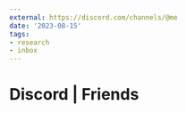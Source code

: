 ```yaml
---
external: https://discord.com/channels/@me
date: '2023-08-15'
tags:
- research
- inbox
---
```


# Discord | Friends
